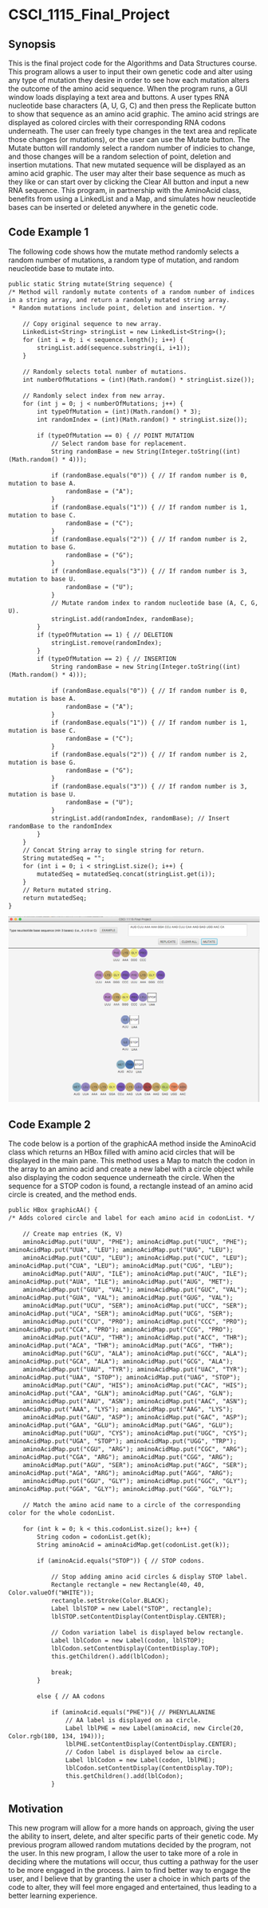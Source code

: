 # CSCI_1115_Final_Project

## Synopsis
This is the final project code for the Algorithms and Data Structures course. This program allows a user to input their own genetic code and alter using any type of mutation they desire in order to see how each mutation alters the outcome of the amino acid sequence. When the program runs, a GUI window loads displaying a text area and buttons. A user types RNA nucleotide base characters (A, U, G, C) and then press the Replicate  button to show that sequence as an amino acid graphic. The amino acid strings are displayed as colored circles with their corresponding RNA codons underneath. The user can freely type changes in the text area and replicate those changes (or mutations), or the user can use the Mutate button. The Mutate button will randomly select a random number of indicies to change, and those changes will be a random selection of point, deletion and insertion mutations. That new mutated sequence will be displayed as an amino acid graphic. The user may alter their base sequence as much as they like or can start over by clicking the Clear All button and input a new RNA sequence. This program, in partnership with the AminoAcid class, benefits from using a LinkedList and a Map, and simulates how neucleotide bases can be inserted or deleted anywhere in the genetic code.  


## Code Example 1
The following code shows how the mutate method randomly selects a random number of mutations, a random type of mutation, and random neucleotide base to mutate into.

	public static String mutate(String sequence) {
	/* Method will randomly mutate contents of a random number of indices in a string array, and return a randomly mutated string array.
	 * Random mutations include point, deletion and insertion. */	

		// Copy original sequence to new array.
		LinkedList<String> stringList = new LinkedList<String>();
		for (int i = 0; i < sequence.length(); i++) {
			stringList.add(sequence.substring(i, i+1));
		}

		// Randomly selects total number of mutations.
		int numberOfMutations = (int)(Math.random() * stringList.size());

		// Randomly select index from new array.
		for (int j = 0; j < numberOfMutations; j++) {
			int typeOfMutation = (int)(Math.random() * 3);
			int randomIndex = (int)(Math.random() * stringList.size());
			
			if (typeOfMutation == 0) { // POINT MUTATION
				// Select random base for replacement.
				String randomBase = new String(Integer.toString((int)(Math.random() * 4)));
				
				if (randomBase.equals("0")) { // If random number is 0, mutation to base A.
					randomBase = ("A");
				}
				if (randomBase.equals("1")) { // If random number is 1, mutation to base C.
					randomBase = ("C");
				}
				if (randomBase.equals("2")) { // If random number is 2, mutation to base G.
					randomBase = ("G");
				}
				if (randomBase.equals("3")) { // If random number is 3, mutation to base U.
					randomBase = ("U");
				}
				// Mutate random index to random nucleotide base (A, C, G, U).
				stringList.add(randomIndex, randomBase);
			}
			if (typeOfMutation == 1) { // DELETION
				stringList.remove(randomIndex);
			}
			if (typeOfMutation == 2) { // INSERTION
				String randomBase = new String(Integer.toString((int)(Math.random() * 4)));
				
				if (randomBase.equals("0")) { // If random number is 0, mutation is base A.
					randomBase = ("A");
				}
				if (randomBase.equals("1")) { // If random number is 1, mutation is base C.
					randomBase = ("C");
				}
				if (randomBase.equals("2")) { // If random number is 2, mutation is base G.
					randomBase = ("G");
				}
				if (randomBase.equals("3")) { // If random number is 3, mutation is base U.
					randomBase = ("U");
				}
				stringList.add(randomIndex, randomBase); // Insert randomBase to the randomIndex
			}	
		}
		// Concat String array to single string for return.
		String mutatedSeq = "";
		for (int i = 0; i < stringList.size(); i++) {
			mutatedSeq = mutatedSeq.concat(stringList.get(i));
		}
		// Return mutated string. 
		return mutatedSeq;
	}
<img src="Code_Example_1/Code_Example_1.png" />
 

## Code Example 2
The code below is a portion of the graphicAA method inside the AminoAcid class which returns an HBox filled with amino acid circles that will be displayed in the main pane. This method uses a Map to match the codon in the array to an amino acid and create a new label with a circle object while also displaying the codon sequence underneath the circle. When the sequence for a STOP codon is found, a rectangle instead of an amino acid circle is created, and the method ends.

	public HBox graphicAA() {
	/* Adds colored circle and label for each amino acid in codonList. */
		
		// Create map entries (K, V)
		aminoAcidMap.put("UUU", "PHE");	aminoAcidMap.put("UUC", "PHE");	aminoAcidMap.put("UUA", "LEU"); aminoAcidMap.put("UUG", "LEU");
		aminoAcidMap.put("CUU", "LEU");	aminoAcidMap.put("CUC", "LEU");	aminoAcidMap.put("CUA", "LEU"); aminoAcidMap.put("CUG", "LEU");
		aminoAcidMap.put("AUU", "ILE");	aminoAcidMap.put("AUC", "ILE");	aminoAcidMap.put("AUA", "ILE"); aminoAcidMap.put("AUG", "MET");
		aminoAcidMap.put("GUU", "VAL");	aminoAcidMap.put("GUC", "VAL");	aminoAcidMap.put("GUA", "VAL"); aminoAcidMap.put("GUG", "VAL");
		aminoAcidMap.put("UCU", "SER");	aminoAcidMap.put("UCC", "SER");	aminoAcidMap.put("UCA", "SER"); aminoAcidMap.put("UCG", "SER");	
		aminoAcidMap.put("CCU", "PRO");	aminoAcidMap.put("CCC", "PRO");	aminoAcidMap.put("CCA", "PRO"); aminoAcidMap.put("CCG", "PRO");
		aminoAcidMap.put("ACU", "THR");	aminoAcidMap.put("ACC", "THR");	aminoAcidMap.put("ACA", "THR"); aminoAcidMap.put("ACG", "THR");	
		aminoAcidMap.put("GCU", "ALA");	aminoAcidMap.put("GCC", "ALA");	aminoAcidMap.put("GCA", "ALA"); aminoAcidMap.put("GCG", "ALA");	
		aminoAcidMap.put("UAU", "TYR");	aminoAcidMap.put("UAC", "TYR");	aminoAcidMap.put("UAA", "STOP"); aminoAcidMap.put("UAG", "STOP");
		aminoAcidMap.put("CAU", "HIS");	aminoAcidMap.put("CAC", "HIS");	aminoAcidMap.put("CAA", "GLN"); aminoAcidMap.put("CAG", "GLN");
		aminoAcidMap.put("AAU", "ASN");	aminoAcidMap.put("AAC", "ASN");	aminoAcidMap.put("AAA", "LYS"); aminoAcidMap.put("AAG", "LYS");
		aminoAcidMap.put("GAU", "ASP");	aminoAcidMap.put("GAC", "ASP");	aminoAcidMap.put("GAA", "GLU"); aminoAcidMap.put("GAG", "GLU");
		aminoAcidMap.put("UGU", "CYS");	aminoAcidMap.put("UGC", "CYS");	aminoAcidMap.put("UGA", "STOP"); aminoAcidMap.put("UGG", "TRP");
		aminoAcidMap.put("CGU", "ARG");	aminoAcidMap.put("CGC", "ARG");	aminoAcidMap.put("CGA", "ARG"); aminoAcidMap.put("CGG", "ARG");
		aminoAcidMap.put("AGU", "SER");	aminoAcidMap.put("AGC", "SER");	aminoAcidMap.put("AGA", "ARG"); aminoAcidMap.put("AGG", "ARG");
		aminoAcidMap.put("GGU", "GLY");	aminoAcidMap.put("GGC", "GLY");	aminoAcidMap.put("GGA", "GLY"); aminoAcidMap.put("GGG", "GLY");

		// Match the amino acid name to a circle of the corresponding color for the whole codonList.

		for (int k = 0; k < this.codonList.size(); k++) {
			String codon = codonList.get(k);
			String aminoAcid = aminoAcidMap.get(codonList.get(k));
			
			if (aminoAcid.equals("STOP")) { // STOP codons.
			
				// Stop adding amino acid circles & display STOP label.
				Rectangle rectangle = new Rectangle(40, 40, Color.valueOf("WHITE"));
				rectangle.setStroke(Color.BLACK);
				Label lblSTOP = new Label("STOP", rectangle);
				lblSTOP.setContentDisplay(ContentDisplay.CENTER);
				
				// Codon variation label is displayed below rectangle.
				Label lblCodon = new Label(codon, lblSTOP);
				lblCodon.setContentDisplay(ContentDisplay.TOP);
				this.getChildren().add(lblCodon);
				
				break;
			}
			
			else { // AA codons
			
				if (aminoAcid.equals("PHE")){ // PHENYLALANINE
					// AA label is displayed on aa circle.
					Label lblPHE = new Label(aminoAcid, new Circle(20, Color.rgb(180, 134, 194)));
					lblPHE.setContentDisplay(ContentDisplay.CENTER);
					// Codon label is displayed below aa circle.
					Label lblCodon = new Label(codon, lblPHE);
					lblCodon.setContentDisplay(ContentDisplay.TOP);
					this.getChildren().add(lblCodon);
				}


## Motivation
This new program will allow for a more hands on approach, giving the user the ability to insert, delete, and alter specific parts of their genetic code.  My previous program allowed random mutations decided by the program, not the user.  In this new program, I allow the user to take more of a role in deciding where the mutations will occur, thus cutting a pathway for the user to be more engaged in the process.  I aim to find better way to engage the user, and I believe that by granting the user a choice in which parts of the code to alter, they will feel more engaged and entertained, thus leading to a better learning experience.

